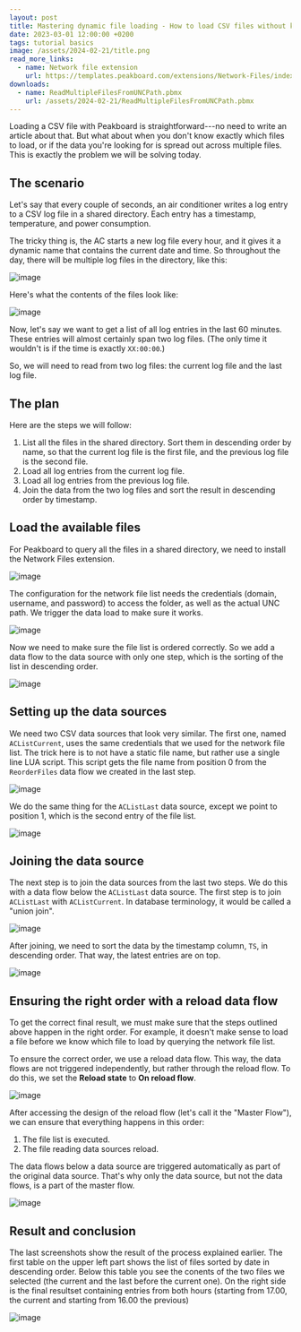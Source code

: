 ```yaml
---
layout: post
title: Mastering dynamic file loading - How to load CSV files without knowing their names
date: 2023-03-01 12:00:00 +0200
tags: tutorial basics
image: /assets/2024-02-21/title.png
read_more_links:
  - name: Network file extension
    url: https://templates.peakboard.com/extensions/Network-Files/index
downloads:
  - name: ReadMultipleFilesFromUNCPath.pbmx
    url: /assets/2024-02-21/ReadMultipleFilesFromUNCPath.pbmx
---
```


Loading a CSV file with Peakboard is straightforward---no need to write an article about that. But what about when you don't know exactly which files to load, or if the data you're looking for is spread out across multiple files. This is exactly the problem we will be solving today.

## The scenario

Let's say that every couple of seconds, an air conditioner writes a log entry to a CSV log file in a shared directory. Each entry has a timestamp, temperature, and power consumption.

The tricky thing is, the AC starts a new log file every hour, and it gives it a dynamic name that contains the current date and time. So throughout the day, there will be multiple log files in the directory, like this:

![image](/assets/2024-02-21/010.png)

Here's what the contents of the files look like:

![image](/assets/2024-02-21/020.png)

Now, let's say we want to get a list of all log entries in the last 60 minutes. These entries will almost certainly span two log files. (The only time it wouldn't is if the time is exactly `XX:00:00`.)

So, we will need to read from two log files: the current log file and the last log file.

## The plan

Here are the steps we will follow:

1. List all the files in the shared directory. Sort them in descending order by name, so that the current log file is the first file, and the previous log file is the second file.
2. Load all log entries from the current log file.
3. Load all log entries from the previous log file.
4. Join the data from the two log files and sort the result in descending order by timestamp.

## Load the available files

For Peakboard to query all the files in a shared directory, we need to install the Network Files extension.

![image](/assets/2024-02-21/030.png)

The configuration for the network file list needs the credentials (domain, username, and password) to access the folder, as well as the actual UNC path. We trigger the data load to make sure it works.

![image](/assets/2024-02-21/040.png)

Now we need to make sure the file list is ordered correctly. So we add a data flow to the data source with only one step, which is the sorting of the list in descending order.

![image](/assets/2024-02-21/050.png)

## Setting up the data sources

We need two CSV data sources that look very similar. The first one, named `ACListCurrent`, uses the same credentials that we used for the network file list. The trick here is to not have a static file name, but rather use a single line LUA script. This script gets the file name from position 0 from the `ReorderFiles` data flow we created in the last step.

![image](/assets/2024-02-21/060.png)

We do the same thing for the `ACListLast` data source, except we point to position 1, which is the second entry of the file list.

![image](/assets/2024-02-21/070.png)

## Joining the data source

The next step is to join the data sources from the last two steps.
We do this with a data flow below the `ACListLast` data source. The first step is to join `ACListLast` with `ACListCurrent`. In database terminology, it would be called a "union join".

![image](/assets/2024-02-21/080.png)

After joining, we need to sort the data by the timestamp column, `TS`, in descending order. That way, the latest entries are on top.

![image](/assets/2024-02-21/090.png)

## Ensuring the right order with a reload data flow

To get the correct final result, we must make sure that the steps outlined above happen in the right order. For example, it doesn't make sense to load a file before we know which file to load by querying the network file list.

To ensure the correct order, we use a reload data flow. This way, the data flows are not triggered independently, but rather through the reload flow. To do this, we set the **Reload state** to **On reload flow**.

![image](/assets/2024-02-21/095.png)

After accessing the design of the reload flow (let's call it the "Master Flow"), we can ensure that everything happens in this order:

1. The file list is executed.
2. The file reading data sources reload.

The data flows below a data source are triggered automatically as part of the original data source. That's why only the data source, but not the data flows, is a part of the master flow.

![image](/assets/2024-02-21/100.png)

## Result and conclusion

The last screenshots show the result of the process explained earlier. The first table on the upper left part shows the list of files sorted by date in descending order. Below this table you see the conents of the two files we selected (the current and the last before the current one). On the right side is the final resultset containing entries from both hours (starting from 17.00, the current and starting from 16.00 the previous)

![image](/assets/2024-02-21/110.png)